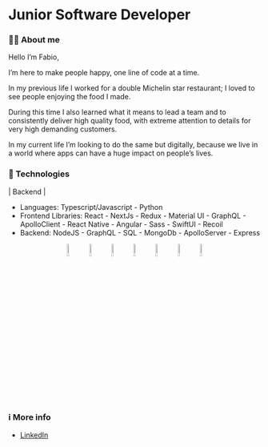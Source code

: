 # Junior Software Developer

### 👨‍💻 About me

Hello I’m Fabio,

I’m here to make people happy, one line of code at a time. 

In my previous life I worked for a double Michelin star restaurant; I loved to see people enjoying the food I made. 

During this time I also learned what it means to lead a team and to consistently deliver high quality food, with extreme attention to details for very high demanding customers. 

In my current life I’m looking to do the same but digitally, because we live in a world where apps can have a huge impact on people’s lives. 

### 🤖 Technologies

| Backend  |


- Languages: Typescript/Javascript - Python
- Frontend Libraries: React - NextJs - Redux - Material UI - GraphQL - ApolloClient - React Native - Angular - Sass - SwiftUI - Recoil
- Backend: NodeJS - GraphQL - SQL - MongoDb - ApolloServer - Express

<p align="center">
  <img src="https://user-images.githubusercontent.com/31222514/149813300-65804694-d3ea-4e31-955d-dbc47229a82d.png" width="8%" alt="Typescript logo">
  <img src="https://user-images.githubusercontent.com/31222514/149812547-405716a0-b974-4da4-b749-f2b4a8adc1d8.png" width="8%" alt="Javascript logo">
  <img src="https://decodenatura.com/static/fb8aa1bb70c9925ce1ae22dc2711b343/nextjs-logo.png" width="8%" alt="NextJS">
  <img src="https://user-images.githubusercontent.com/31222514/149813755-3f74a208-1e4c-4d81-b848-1d4f1a18b969.png" width="8%" alt="React logo">
   <img src="https://factbranch.com/media/apps/icons/graphql.png" width="8%" alt="GraphQl logo">
  <img src="https://qph.cf2.quoracdn.net/main-qimg-28cadbd02699c25a88e5c78d73c7babc" width="8%" alt="Python">
  <img src="https://user-images.githubusercontent.com/31222514/149943049-95f0909a-9c2b-4fae-bd04-647d531dd10d.png" width="8%" alt="NodeJS logo">
</p>

### ℹ️ More info

- [LinkedIn](https://www.linkedin.com/in/fabio-di-ceglie/)


